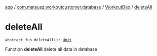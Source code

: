 [app](../../index.md) / [com.mateusz.workoutcustomer.database](../index.md) / [WorkoutDao](index.md) / [deleteAll](./delete-all.md)

# deleteAll

`abstract fun deleteAll(): `[`Unit`](https://kotlinlang.org/api/latest/jvm/stdlib/kotlin/-unit/index.html)

Function **deleteAll** delete all data in database

